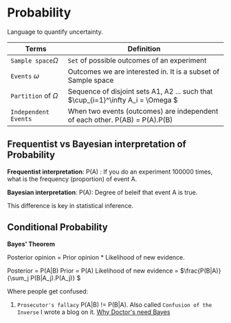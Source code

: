 # Probability

Language to quantify uncertainty.


| Terms  | Definition |
| ------------- | ------------- |
| `Sample space`$\Omega$  | `Set` of possible outcomes of an experiment  |
| `Events` $\omega$  | Outcomes we are interested in. It is a subset of Sample space  |
| `Partition` of $\Omega$  | Sequence of disjoint sets A1, A2 ... such that $\cup_{i=1}^\infty A_i = \Omega $  |
| `Independent Events`  | When two events (outcomes) are independent of each other. P(AB) = P(A).P(B)  |

## Frequentist vs Bayesian interpretation of Probability

**Frequentist interpretation**: P(A) : If you do an experiment 100000 times, what is the frequency (proportion) of event A. 

**Bayesian interpretation**: P(A): Degree of beleif that event A is true.

This difference is key in statistical inference.

## Conditional Probability


**Bayes' Theorem**

Posterior opinion = Prior opinion * Likelihood of new evidence.

Posterior = P(A|B)
Prior = P(A)
Likelihood of new evidence = $\frac{P(B|A)}{\sum_j P(B|A_j).P(A_j)} $

Where people get confused:
1. `Prosecutor's fallacy` P(A|B) != P(B|A). Also called `Confusion of the Inverse` I wrote a blog on it. [Why Doctor's need Bayes](https://d-saikrishna.github.io/Blogs/Anviksiki/bayes-doctor.html)


